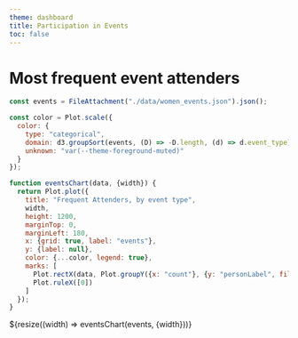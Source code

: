 ```yaml
---
theme: dashboard
title: Participation in Events
toc: false
---
```


# Most frequent event attenders

```js
const events = FileAttachment("./data/women_events.json").json();
```


<!-- A shared color scale for consistency, sorted by the number of launches -->

```js
const color = Plot.scale({
  color: {
    type: "categorical",
    domain: d3.groupSort(events, (D) => -D.length, (d) => d.event_type).filter((d) => d !== "Other"),
    unknown: "var(--theme-foreground-muted)"
  }
});
```

<!-- 
date,state,stateId,family
count(bn_id, personLabel, event_type, n_bn)
 -->

```js
function eventsChart(data, {width}) {
  return Plot.plot({
    title: "Frequent Attenders, by event type",
    width,
    height: 1200,
    marginTop: 0,
    marginLeft: 180,
    x: {grid: true, label: "events"},
    y: {label: null},
    color: {...color, legend: true},
    marks: [
      Plot.rectX(data, Plot.groupY({x: "count"}, {y: "personLabel", fill: "event_type", tip: true, sort: {y: "-x"}})),
      Plot.ruleX([0])
    ]
  });
}
```

<div class="grid grid-cols-1">
  <div class="card">
    ${resize((width) => eventsChart(events, {width}))}
  </div>
</div>
